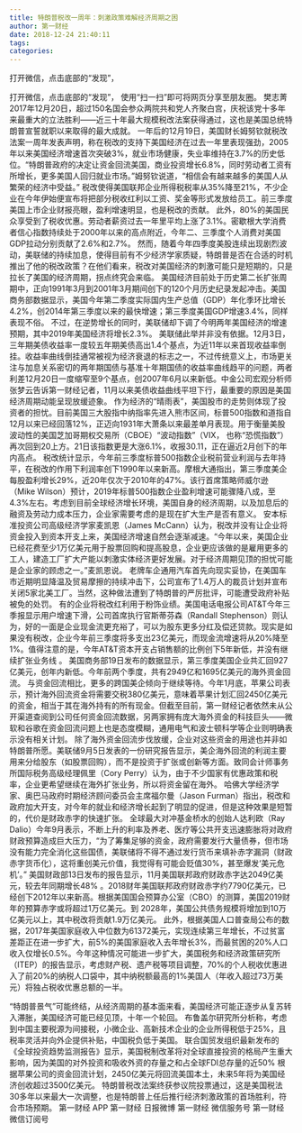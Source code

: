 ```yaml
---
title: 特朗普税改一周年：刺激政策难解经济周期之困
author: 第一财经
date: 2018-12-24 21:40:11
tags: 
categories: 
---
```

打开微信，点击底部的“发现”，
<!-- more -->
打开微信，点击底部的“发现”，
使用“扫一扫”即可将网页分享至朋友圈。
樊志菁
2017年12月20日，超过150名国会参众两院共和党人齐聚白宫，庆祝该党十多年来最重大的立法胜利——近三十年最大规模税改法案获得通过，这也是美国总统特朗普宣誓就职以来取得的最大成就。
一年后的12月19日，美国财长姆努钦就税改法案一周年发表声明，称在税改的支持下美国经济在过去一年里表现强劲，2005年以来美国经济增速首次突破3%，就业市场健康，失业率维持在3.7%的历史低位。“特朗普政府的决定让资金回流美国，商业投资增长6.8%，同时劳动者工资有所增长，更多美国人回归就业市场。”姆努钦说道，“相信会有越来越多的美国人从繁荣的经济中受益。”
税改使得美国联邦企业所得税税率从35%降至21%，不少企业在今年伊始便宣布将把部分税收红利以工资、奖金等形式发放给员工。前三季度美国上市企业财报亮眼，盈利增速明显，也是税改的贡献。
此外，80%的美国民众享受到了税收优惠。劳动者薪资过去一年里平均上涨了3.1%。密歇根大学消费者信心指数持续处于2000年以来的高点附近，今年二、三季度个人消费对美国GDP拉动分别贡献了2.6%和2.7%。
然而，随着今年四季度美股连续出现剧烈波动，美联储的持续加息，使得目前有不少经济学家质疑，特朗普是否在合适的时机推出了他的税改政策？在他们看来，税改对美国经济的刺激可能只是短期的，只是拉长了美国的经济周期，拐点终究会来临。
美国经济目前处于历史第二长扩张周期中，正向1991年3月到2001年3月期间创下的120个月历史纪录发起冲击。美国商务部数据显示，美国今年第二季度实际国内生产总值（GDP）年化季环比增长4.2%，创2014年第三季度以来的最快增速；第三季度美国GDP增速3.4%，同样表现不俗。
不过，在逆势增长的同时，美联储却下调了今明两年美国经济的增速预期，其中2019年美国经济将增长2.3%。
美联储此举并非没有依据。12月3日，三年期美债收益率一度较五年期美债高出1.4个基点，为近11年以来首现收益率倒挂。收益率曲线倒挂通常被视为经济衰退的标志之一，不过传统意义上，市场更关注与加息关系密切的两年期国债与基准十年期国债的收益率曲线趋平的问题，两者利差12月20日一度缩窄至9个基点，创2007年6月以来新低。中金公司宏观分析师张梦云告诉第一财经记者，11月以来美债收益曲线平坦下行，最重要的原因是美国经济周期动能呈现放缓迹象。
作为经济的“晴雨表”，美国股市的走势则体现了投资者的担忧。目前美国三大股指中纳指率先进入熊市区间，标普500指数和道指自12月以来已经回落12%，正迈向1931年大萧条以来最差单月表现。用于衡量美股波动性的美国芝加哥期权交易所（CBOE）“波动指数”（VIX， 也称“恐慌指数”）再次回到20上方。21日该指数更是大涨6.1%，收报30.11，正在逼近2月创下的年内高点。
税改统计显示，今年前三季度标普500指数企业税前营业利润与去年持平，在税改的作用下利润率创下1990年以来新高。摩根大通指出，第三季度美企每股盈利增长29%，近20年仅次于2010年的47%。该行首席策略师威尔逊（Mike Wilson）预计，2019年标普500指数企业盈利增速可能骤降八成，至4.3%左右。考虑到目前全球经济增长环境，美国自身的经济周期，以及加息后的融资及劳动力成本压力，企业家需要考虑的是现在扩大生产是否有意义。
安本标准投资公司高级经济学家麦凯恩（James McCann）认为，税改并没有让企业将资金投入到资本开支上来，美国经济增速自然会逐渐减速。“今年以来，美国企业已经花费至少1万亿美元用于股票回购和提高股息，企业更应该做的是雇用更多的工人，建造工厂扩大产能以刺激实体经济更好发展。对于经济周期见顶的担忧可能是企业家的顾虑之一。”麦凯恩说。
老牌车企通用汽车首先向现实妥协，在美国车市近期明显降温及贸易摩擦的持续冲击下，公司宣布了1.4万人的裁员计划并宣布关闭5家北美工厂。当然，这种做法遭到了特朗普的严厉批评，可能遭受政府补贴被免的处罚。
有的企业将税改红利用于粉饰业绩。美国电话电报公司AT&T今年三季报显示用户增速下滑，公司首席执行官斯蒂芬森（Randall Stephenson）则认为，好的一面是企业现金流更充裕了，可以为股东更多分红及偿还贷款。现实是如果没有税改，企业今年前三季度将多支出23亿美元，而现金流增速将从20%降至1%。值得注意的是，今年AT&T资本开支占销售额的比例创下5年新低，并没有继续扩张业务线 。
美国商务部19日发布的数据显示，第三季度美国企业共汇回927亿美元，创年内新低。今年前两个季度，共有2949亿和1695亿美元的海外资金回流。
与资金回流相比，更多的跨国美企倾向于继续等待。今年1月底，苹果公司表示，预计海外回流资金将需要交税380亿美元，意味着苹果计划汇回2450亿美元的资金，相当于其在海外持有的所有现金。但截至目前，第一财经记者依然未从公开渠道查阅到公司任何资金回流数据，另两家拥有庞大海外资金的科技巨头——微软和谷歌在资金回流问题上也是态度模糊，通用电气和波士顿科学等企业则明确表示没有相关计划。
除了海外资金回流步伐放缓，企业对这些资金的用途也并非如特朗普所愿。美联储9月5日发表的一份研究报告显示，美企海外回流的利润主要用来分给股东（如股票回购），而不是投资于扩张或创新等方面。致同会计师事务所国际税务高级经理佩里（Cory Perry）认为，由于不少国家有优惠政策和税率，企业更希望继续在海外扩张业务，所以将资金留在海外。
哈佛大学经济学家、奥巴马政府时期经济顾问委员会主席福尔曼（Jason Furman）指出，税改和政府加大开支，对今年的就业和经济增长起到了明显的促进，但是这种效果是短暂的，代价是财政赤字的快速扩张。
全球最大对冲基金桥水的创始人达利欧（Ray Dalio）今年9月表示，不断上升的利率及养老、医疗等公共开支迅速膨胀将对政府财政预算造成巨大压力，“为了筹集足够的资金，政府需要发行大量债券，但市场没有能力完全消化这些国债，美联储将不得不通过发行货币来填补赤字漏洞（财政赤字货币化），这将重创美元价值，我觉得有可能会贬值30%，甚至爆发‘美元危机’。”
美国财政部13日发布的报告显示，11月美国联邦政府财政赤字达2049亿美元，较去年同期增长48% 。2018财年美国联邦政府财政赤字约7790亿美元，已经创下2012年以来新高。根据美国国会预算办公室（CBO）的测算，美国2019财年的预算赤字或将超过1万亿美元。到 2028年，美国公共债务规模将增加到10万亿美元以上，其中税改将贡献1.9万亿美元。
此外，根据美国人口普查局公布的数据，2017年美国家庭收入中位数为61372美元，实现连续第三年增长，不过贫富差距正在进一步扩大，前5%的美国家庭收入去年增长3%，而最贫困的20%人口收入仅增长0.5%。今年这种情况可能进一步扩大，美国税务和经济政策研究所（ITEP）的报告显示，考虑财产税、遗产税等项目调整，70%的个人税收优惠进入了前20%的纳税人口袋中，其中纳税额最高的1%美国人（年收入超过73万美元）将独占税收优惠总额的一半。
 
 
“特朗普景气”可能终结，从经济周期的基本面来看，美国经济可能正逐步从复苏转入滞胀，美国经济可能已经见顶，十年一个轮回。
布鲁盖尔研究所分析称，考虑到中国主要税源为间接税，小微企业、高新技术企业的企业所得税低于25%，且税率灵活并向外企提供补贴，中国税负低于美国。
联合国贸发组织最新发布的《全球投资趋势监测报告》显示，美国税制改革将对全球直接投资的格局产生重大影响，因为美国的对外投资和吸收外资的存量之和占全球FDI总存量的近50%
根据苹果公司的资金回流计划，2450亿美元将回流美国本土，未来5年将为美国经济创收超过3500亿美元。
特朗普税改法案终获参议院投票通过，这是美国税法30多年以来最大一次调整，也是特朗普上任后推行经济刺激政策的首场胜利，符合市场预期。
第一财经
APP
第一财经
日报微博
第一财经
微信服务号
第一财经
微信订阅号
